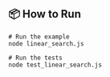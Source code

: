 ## 📦 How to Run
```
# Run the example
node linear_search.js

# Run the tests
node test_linear_search.js
```